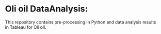 # Oli oil DataAnalysis:
This repository contains pre-processing in Python and data analysis results in Tableau for Oli oil.
